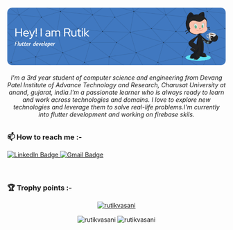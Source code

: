  <div id = "header"><p><img align="center" src="https://github.com/RutikVasani/RutikVasani/blob/main/github-header.png" alt="rutikvasani" /></p></div>


<h6 align="center">I'm a 3rd year student of computer science and engineering from Devang Patel Institute of Advance Technology and Research, Charusat University at anand, gujarat, india.I'm a passionate learner who is always ready to learn and work across technologies and domains. I love to explore new technologies and leverage them to solve real-life problems.I'm currently into flutter development and working on firebase skils.</h6>


<h3>📫 How to reach me :-</h3>
 <div id="badges" align="left">
  <a href="https://www.linkedin.com/in/rutikvasani/">
    <img src="https://img.shields.io/badge/LinkedIn-blue?style=for-the-badge&logo=linkedin&logoColor=white" alt="LinkedIn Badge"/>
  </a>
  <a href= "mailto: rutikvasani370@gmail.com">
    <img src="https://img.shields.io/badge/Gmail-red?style=for-the-badge&logo=gmail&logoColor=white" alt="Gmail Badge"/>
  </a>
</div>
</br>
</br>
<h3>🏆 Trophy points :-</h3>
<p align="center"> <a href="https://github.com/ryo-ma/github-profile-trophy"><img src="https://github-profile-trophy.vercel.app/?username=rutikvasani" alt="rutikvasani" /></a> </p>
<div id="Stats" align="center">
  <img align="center" src="https://github-readme-stats.vercel.app/api?username=rutikvasani&show_icons=true&locale=en" alt="rutikvasani", width = "460", height = "300" />
  <img align="center" src="https://github-readme-streak-stats.herokuapp.com/?user=rutikvasani&" alt="rutikvasani",, width = "460", height = "300" />
</div>

